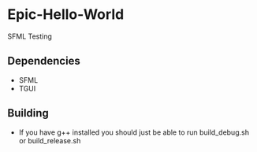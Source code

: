 # Epic-Hello-World
 SFML Testing

Dependencies
--------------------------
 - SFML 
 - TGUI 

Building
-------------------------
 - If you have g++ installed you should just be able to run build_debug.sh or build_release.sh 

